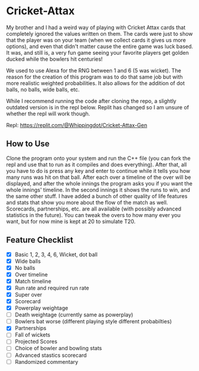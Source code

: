 # Cricket-Attax

My brother and I had a weird way of playing with Cricket Attax cards that completely ignored the values written on them. The cards were just to show that the player was on your team (when we collect cards it gives us more options), and even that didn't matter cause the entire game was luck based. It was, and still is, a very fun game seeing your favorite players get golden ducked while the bowlers hit centuries!

We used to use Alexa for the RNG between 1 and 6 (5 was wicket). The reason for the creation of this program was to do that same job but with more realistic weighted probabilities. It also allows for the addition of dot balls, no balls, wide balls, etc.

While I recommend running the code after cloning the repo, a slightly outdated version is in the repl below. Replit has changed so I am unsure of whether the repl will work though.

Repl: https://replit.com/@Whippingdot/Cricket-Attax-Gen

## How to Use

Clone the program onto your system and run the C++ file (you can fork the repl and use that to run as it compiles and does everything). After that, all you have to do is press any key and enter to continue while it tells you how many runs was hit on that ball. After each over a timeline of the over will be displayed, and after the whole innings the program asks you if you want the whole innings' timeline. In the second innings it shows the runs to win, and the same other stuff. I have added a bunch of other quality of life features and stats that show you more about the flow of the match as well. Scorecards, partnerships, etc. are all available (with possibly advanced statistics in the future). You can tweak the overs to how many ever you want, but for now mine is kept at 20 to simulate T20.

## Feature Checklist

- [x] Basic 1, 2, 3, 4, 6, Wicket, dot ball
- [x] Wide balls
- [x] No balls
- [x] Over timeline
- [x] Match timeline
- [x] Run rate and required run rate
- [x] Super over
- [x] Scorecard
- [x] Powerplay weightage
- [ ] Death weightage (currently same as powerplay)
- [ ] Bowlers bat worse (different playing style different probabilties)
- [x] Partnerships
- [ ] Fall of wickets
- [ ] Projected Scores
- [ ] Choice of bowler and bowling stats
- [ ] Advanced stastics scorecard
- [ ] Randomized commentary
